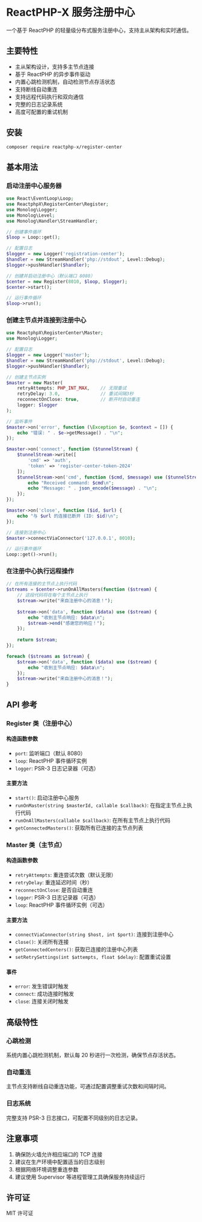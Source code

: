 # ReactPHP-X 服务注册中心

一个基于 ReactPHP 的轻量级分布式服务注册中心，支持主从架构和实时通信。

## 主要特性

- 主从架构设计，支持多主节点连接
- 基于 ReactPHP 的异步事件驱动
- 内置心跳检测机制，自动检测节点存活状态
- 支持断线自动重连
- 支持远程代码执行和双向通信
- 完整的日志记录系统
- 高度可配置的重试机制

## 安装

```bash
composer require reactphp-x/register-center
```

## 基本用法

### 启动注册中心服务器

```php
use React\EventLoop\Loop;
use ReactphpX\RegisterCenter\Register;
use Monolog\Logger;
use Monolog\Level;
use Monolog\Handler\StreamHandler;

// 创建事件循环
$loop = Loop::get();

// 配置日志
$logger = new Logger('registration-center');
$handler = new StreamHandler('php://stdout', Level::Debug);
$logger->pushHandler($handler);

// 创建并启动注册中心（默认端口 8080）
$center = new Register(8010, $loop, $logger);
$center->start();

// 运行事件循环
$loop->run();
```

### 创建主节点并连接到注册中心

```php
use ReactphpX\RegisterCenter\Master;
use Monolog\Logger;

// 配置日志
$logger = new Logger('master');
$handler = new StreamHandler('php://stdout', Level::Debug);
$logger->pushHandler($handler);

// 创建主节点实例
$master = new Master(
    retryAttempts: PHP_INT_MAX,    // 无限重试
    retryDelay: 3.0,               // 重试间隔3秒
    reconnectOnClose: true,        // 断开时自动重连
    logger: $logger
);

// 监听事件
$master->on('error', function (\Exception $e, $context = []) {
    echo "错误: " . $e->getMessage() . "\n";
});

$master->on('connect', function ($tunnelStream) {
    $tunnelStream->write([
        'cmd' => 'auth',
        'token' => 'register-center-token-2024'
    ]);
    $tunnelStream->on('cmd', function ($cmd, $message) use ($tunnelStream) {
        echo "Received command: $cmd\n";
        echo "Message: " . json_encode($message) . "\n";
    });
});

$master->on('close', function ($id, $url) {
    echo "与 $url 的连接已断开 (ID: $id)\n";
});

// 连接到注册中心
$master->connectViaConnector('127.0.0.1', 8010);

// 运行事件循环
Loop::get()->run();
```

### 在注册中心执行远程操作

```php
// 在所有连接的主节点上执行代码
$streams = $center->runOnAllMasters(function ($stream) {
    // 这段代码将在每个主节点上执行
    $stream->write("来自注册中心的消息！");
    
    $stream->on('data', function ($data) use ($stream) {
        echo "收到主节点响应: $data\n";
        $stream->end("感谢您的响应！");
    });
    
    return $stream;
});

foreach ($streams as $stream) {
    $stream->on('data', function ($data) use ($stream) {
        echo "收到主节点响应: $data\n";
    });
    $stream->write("来自注册中心的消息！");
}
```

## API 参考

### Register 类（注册中心）

#### 构造函数参数
- `port`: 监听端口（默认 8080）
- `loop`: ReactPHP 事件循环实例
- `logger`: PSR-3 日志记录器（可选）

#### 主要方法
- `start()`: 启动注册中心服务
- `runOnMaster(string $masterId, callable $callback)`: 在指定主节点上执行代码
- `runOnAllMasters(callable $callback)`: 在所有主节点上执行代码
- `getConnectedMasters()`: 获取所有已连接的主节点列表

### Master 类（主节点）

#### 构造函数参数
- `retryAttempts`: 重连尝试次数（默认无限）
- `retryDelay`: 重连延迟时间（秒）
- `reconnectOnClose`: 是否自动重连
- `logger`: PSR-3 日志记录器（可选）
- `loop`: ReactPHP 事件循环实例（可选）

#### 主要方法
- `connectViaConnector(string $host, int $port)`: 连接到注册中心
- `close()`: 关闭所有连接
- `getConnectedCenters()`: 获取已连接的注册中心列表
- `setRetrySettings(int $attempts, float $delay)`: 配置重试设置

#### 事件
- `error`: 发生错误时触发
- `connect`: 成功连接时触发
- `close`: 连接关闭时触发

## 高级特性

### 心跳检测
系统内置心跳检测机制，默认每 20 秒进行一次检测，确保节点存活状态。

### 自动重连
主节点支持断线自动重连功能，可通过配置调整重试次数和间隔时间。

### 日志系统
完整支持 PSR-3 日志接口，可配置不同级别的日志记录。

## 注意事项

1. 确保防火墙允许相应端口的 TCP 连接
2. 建议在生产环境中配置适当的日志级别
3. 根据网络环境调整重连参数
4. 建议使用 Supervisor 等进程管理工具确保服务持续运行

## 许可证

MIT 许可证 